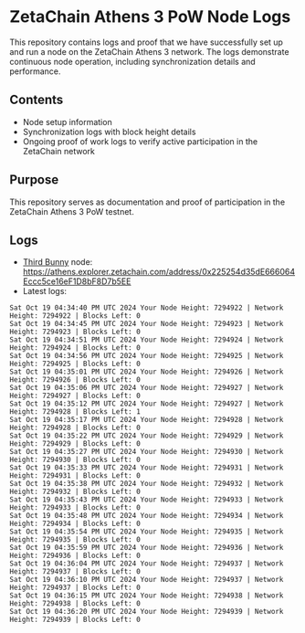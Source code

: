 # ZetaChain Athens 3 PoW Node Logs
This repository contains logs and proof that we have successfully set up and run a node on the ZetaChain Athens 3 network. The logs demonstrate continuous node operation, including synchronization details and performance.

## Contents
- Node setup information
- Synchronization logs with block height details
- Ongoing proof of work logs to verify active participation in the ZetaChain network

## Purpose
This repository serves as documentation and proof of participation in the ZetaChain Athens 3 PoW testnet.

## Logs

- [Third Bunny](https://thirdbunny.xyz/) node: https://athens.explorer.zetachain.com/address/0x225254d35dE666064Eccc5ce16eF1D8bF8D7b5EE
- Latest logs:
```
Sat Oct 19 04:34:40 PM UTC 2024 Your Node Height: 7294922 | Network Height: 7294922 | Blocks Left: 0
Sat Oct 19 04:34:45 PM UTC 2024 Your Node Height: 7294923 | Network Height: 7294923 | Blocks Left: 0
Sat Oct 19 04:34:51 PM UTC 2024 Your Node Height: 7294924 | Network Height: 7294924 | Blocks Left: 0
Sat Oct 19 04:34:56 PM UTC 2024 Your Node Height: 7294925 | Network Height: 7294925 | Blocks Left: 0
Sat Oct 19 04:35:01 PM UTC 2024 Your Node Height: 7294926 | Network Height: 7294926 | Blocks Left: 0
Sat Oct 19 04:35:06 PM UTC 2024 Your Node Height: 7294927 | Network Height: 7294927 | Blocks Left: 0
Sat Oct 19 04:35:12 PM UTC 2024 Your Node Height: 7294927 | Network Height: 7294928 | Blocks Left: 1
Sat Oct 19 04:35:17 PM UTC 2024 Your Node Height: 7294928 | Network Height: 7294928 | Blocks Left: 0
Sat Oct 19 04:35:22 PM UTC 2024 Your Node Height: 7294929 | Network Height: 7294929 | Blocks Left: 0
Sat Oct 19 04:35:27 PM UTC 2024 Your Node Height: 7294930 | Network Height: 7294930 | Blocks Left: 0
Sat Oct 19 04:35:33 PM UTC 2024 Your Node Height: 7294931 | Network Height: 7294931 | Blocks Left: 0
Sat Oct 19 04:35:38 PM UTC 2024 Your Node Height: 7294932 | Network Height: 7294932 | Blocks Left: 0
Sat Oct 19 04:35:43 PM UTC 2024 Your Node Height: 7294933 | Network Height: 7294933 | Blocks Left: 0
Sat Oct 19 04:35:48 PM UTC 2024 Your Node Height: 7294934 | Network Height: 7294934 | Blocks Left: 0
Sat Oct 19 04:35:54 PM UTC 2024 Your Node Height: 7294935 | Network Height: 7294935 | Blocks Left: 0
Sat Oct 19 04:35:59 PM UTC 2024 Your Node Height: 7294936 | Network Height: 7294936 | Blocks Left: 0
Sat Oct 19 04:36:04 PM UTC 2024 Your Node Height: 7294937 | Network Height: 7294937 | Blocks Left: 0
Sat Oct 19 04:36:10 PM UTC 2024 Your Node Height: 7294937 | Network Height: 7294937 | Blocks Left: 0
Sat Oct 19 04:36:15 PM UTC 2024 Your Node Height: 7294938 | Network Height: 7294938 | Blocks Left: 0
Sat Oct 19 04:36:20 PM UTC 2024 Your Node Height: 7294939 | Network Height: 7294939 | Blocks Left: 0
```
